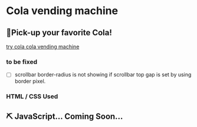 # Cola vending machine
## 🥤Pick-up your favorite Cola!

[try cola cola vending machine](https://doridori-samsam.github.io/Cola-vending-machine/)

### to be fixed
- [ ] scrollbar border-radius is not showing if scrollbar top gap is set by using border pixel.

### HTML / CSS Used
## ⛏ JavaScript... Coming Soon...
